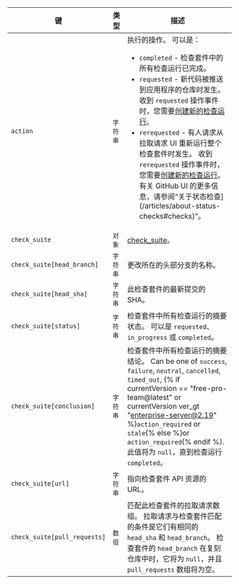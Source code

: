 | 键                            | 类型    | 描述                                                                                                                                                                                                                                                                                                    |
| ---------------------------- | ----- | ----------------------------------------------------------------------------------------------------------------------------------------------------------------------------------------------------------------------------------------------------------------------------------------------------- |
| `action`                     | `字符串` | 执行的操作。 可以是：<ul><li>`completed` - 检查套件中的所有检查运行已完成。</li><li>`requested` - 新代码被推送到应用程序的仓库时发生。 收到 `requested` 操作事件时，您需要[创建新的检查运行](/v3/checks/runs/#create-a-check-run)。</li><li>`rerequested` - 有人请求从拉取请求 UI 重新运行整个检查套件时发生。 收到 `rerequested` 操作事件时，您需要[创建新的检查运行](/v3/checks/runs/#create-a-check-run)。 有关 GitHub UI 的更多信息，请参阅“关于状态检查](/articles/about-status-checks#checks)”。</li></ul>                                                                                                                                                                                                                                                                  |
| `check_suite`                | `对象`  | [check_suite](/v3/checks/suites/)。                                                                                                                                                                                                                                                                    |
| `check_suite[head_branch]`   | `字符串` | 更改所在的头部分支的名称。                                                                                                                                                                                                                                                                                         |
| `check_suite[head_sha]`      | `字符串` | 此检查套件的最新提交的 SHA。                                                                                                                                                                                                                                                                                      |
| `check_suite[status]`        | `字符串` | 检查套件中所有检查运行的摘要状态。 可以是 `requested`、`in_progress` 或 `completed`。                                                                                                                                                                                                                                        |
| `check_suite[conclusion]`    | `字符串` | 检查套件中所有检查运行的摘要结论。 Can be one of `success`, `failure`, `neutral`, `cancelled`, `timed_out`,  {% if currentVersion == "free-pro-team@latest" or currentVersion ver_gt "enterprise-server@2.19" %}`action_required` or `stale`{% else %}or `action_required`{% endif %}. 此值将为 `null`，直到检查运行 `completed`。 |
| `check_suite[url]`           | `字符串` | 指向检查套件 API 资源的 URL。                                                                                                                                                                                                                                                                                   |
| `check_suite[pull_requests]` | `数组`  | 匹配此检查套件的拉取请求数组。 拉取请求与检查套件匹配的条件是它们有相同的 `head_sha` 和 `head_branch`。 检查套件的 `head_branch` 在复刻仓库中时，它将为 `null`，并且 `pull_requests` 数组将为空。                                                                                                                                                                    |
